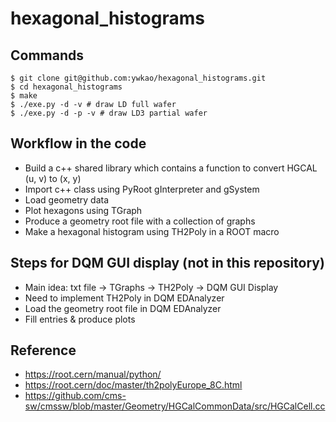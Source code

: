 # hexagonal_histograms

## Commands
```
$ git clone git@github.com:ywkao/hexagonal_histograms.git
$ cd hexagonal_histograms
$ make
$ ./exe.py -d -v # draw LD full wafer
$ ./exe.py -d -p -v # draw LD3 partial wafer
```

## Workflow in the code
- Build a c++ shared library which contains a function to convert HGCAL (u, v) to (x, y)
- Import c++ class using PyRoot gInterpreter and gSystem
- Load geometry data
- Plot hexagons using TGraph
- Produce a geometry root file with a collection of graphs
- Make a hexagonal histogram using TH2Poly in a ROOT macro

## Steps for DQM GUI display (not in this repository)
- Main idea: txt file -> TGraphs -> TH2Poly -> DQM GUI Display
- Need to implement TH2Poly in DQM EDAnalyzer
- Load the geometry root file in DQM EDAnalyzer
- Fill entries & produce plots

## Reference
- https://root.cern/manual/python/
- https://root.cern/doc/master/th2polyEurope_8C.html
- https://github.com/cms-sw/cmssw/blob/master/Geometry/HGCalCommonData/src/HGCalCell.cc
